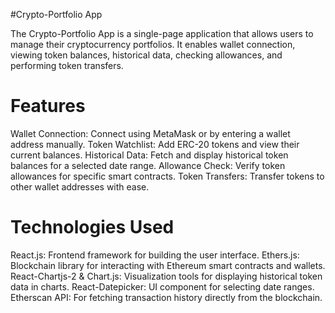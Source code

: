 #Crypto-Portfolio App

The Crypto-Portfolio App is a single-page application that allows users to manage their cryptocurrency portfolios. It enables wallet connection, viewing token balances, historical data, checking allowances, and performing token transfers.
# Features

Wallet Connection: Connect using MetaMask or by entering a wallet address manually.
Token Watchlist: Add ERC-20 tokens and view their current balances.
Historical Data: Fetch and display historical token balances for a selected date range.
Allowance Check: Verify token allowances for specific smart contracts.
Token Transfers: Transfer tokens to other wallet addresses with ease.

# Technologies Used

React.js: Frontend framework for building the user interface.
Ethers.js: Blockchain library for interacting with Ethereum smart contracts and wallets.
React-Chartjs-2 & Chart.js: Visualization tools for displaying historical token data in charts.
React-Datepicker: UI component for selecting date ranges.
Etherscan API: For fetching transaction history directly from the blockchain.
